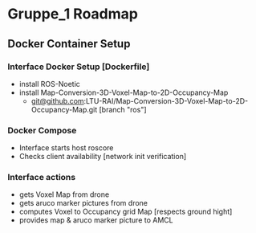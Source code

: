 # Gruppe_1 Roadmap
## Docker Container Setup
### Interface Docker Setup [Dockerfile]
- install ROS-Noetic
- install Map-Conversion-3D-Voxel-Map-to-2D-Occupancy-Map
    - git@github.com:LTU-RAI/Map-Conversion-3D-Voxel-Map-to-2D-Occupancy-Map.git [branch "ros"]

### Docker Compose
- Interface starts host roscore
- Checks client availability [network init verification]

### Interface actions
- gets Voxel Map from drone
- gets aruco marker pictures from drone
- computes Voxel to Occupancy grid Map [respects ground hight]
- provides map & aruco marker picture to AMCL
